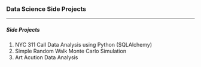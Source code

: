 ### Data Science Side Projects

---
##### Side Projects 

1. NYC 311 Call Data Analysis using Python (SQLAlchemy)
2. Simple Random Walk Monte Carlo Simulation
3. Art Acution Data Analysis
